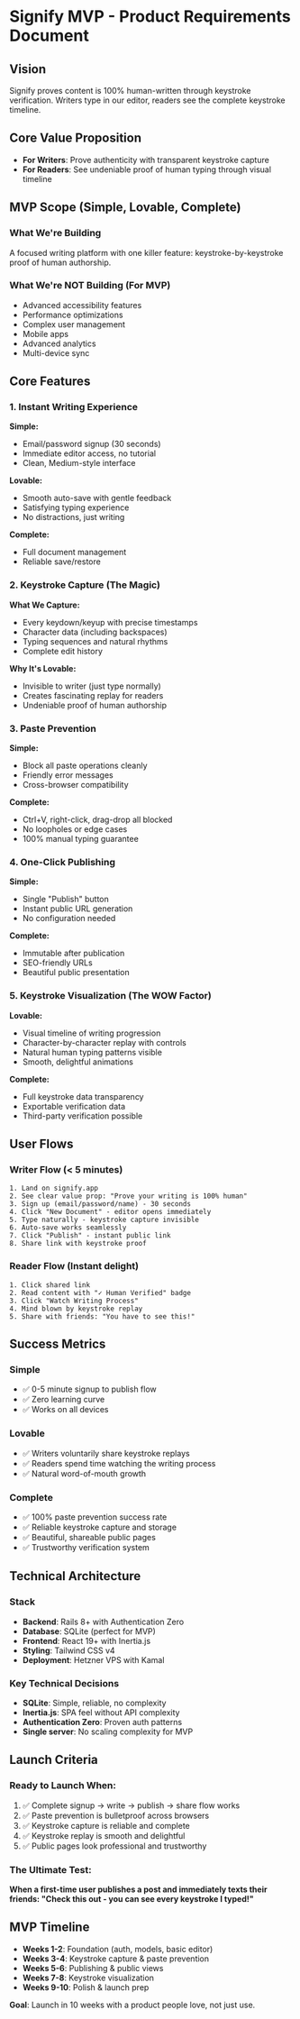 # Signify MVP - Product Requirements Document

## Vision
Signify proves content is 100% human-written through keystroke verification. Writers type in our editor, readers see the complete keystroke timeline.

## Core Value Proposition
- **For Writers**: Prove authenticity with transparent keystroke capture
- **For Readers**: See undeniable proof of human typing through visual timeline

## MVP Scope (Simple, Lovable, Complete)

### What We're Building
A focused writing platform with one killer feature: keystroke-by-keystroke proof of human authorship.

### What We're NOT Building (For MVP)
- Advanced accessibility features
- Performance optimizations  
- Complex user management
- Mobile apps
- Advanced analytics
- Multi-device sync

## Core Features

### 1. Instant Writing Experience
**Simple:**
- Email/password signup (30 seconds)
- Immediate editor access, no tutorial
- Clean, Medium-style interface

**Lovable:**
- Smooth auto-save with gentle feedback
- Satisfying typing experience
- No distractions, just writing

**Complete:**
- Full document management
- Reliable save/restore

### 2. Keystroke Capture (The Magic)
**What We Capture:**
- Every keydown/keyup with precise timestamps
- Character data (including backspaces)
- Typing sequences and natural rhythms
- Complete edit history

**Why It's Lovable:**
- Invisible to writer (just type normally)
- Creates fascinating replay for readers
- Undeniable proof of human authorship

### 3. Paste Prevention
**Simple:**
- Block all paste operations cleanly
- Friendly error messages
- Cross-browser compatibility

**Complete:**
- Ctrl+V, right-click, drag-drop all blocked
- No loopholes or edge cases
- 100% manual typing guarantee

### 4. One-Click Publishing
**Simple:**
- Single "Publish" button
- Instant public URL generation
- No configuration needed

**Complete:**
- Immutable after publication
- SEO-friendly URLs
- Beautiful public presentation

### 5. Keystroke Visualization (The WOW Factor)
**Lovable:**
- Visual timeline of writing progression
- Character-by-character replay with controls
- Natural human typing patterns visible
- Smooth, delightful animations

**Complete:**
- Full keystroke data transparency
- Exportable verification data
- Third-party verification possible

## User Flows

### Writer Flow (< 5 minutes)
```
1. Land on signify.app
2. See clear value prop: "Prove your writing is 100% human"
3. Sign up (email/password/name) - 30 seconds
4. Click "New Document" - editor opens immediately
5. Type naturally - keystroke capture invisible
6. Auto-save works seamlessly
7. Click "Publish" - instant public link
8. Share link with keystroke proof
```

### Reader Flow (Instant delight)
```
1. Click shared link
2. Read content with "✓ Human Verified" badge
3. Click "Watch Writing Process"
4. Mind blown by keystroke replay
5. Share with friends: "You have to see this!"
```

## Success Metrics

### Simple
- ✅ 0-5 minute signup to publish flow
- ✅ Zero learning curve
- ✅ Works on all devices

### Lovable  
- ✅ Writers voluntarily share keystroke replays
- ✅ Readers spend time watching the writing process
- ✅ Natural word-of-mouth growth

### Complete
- ✅ 100% paste prevention success rate
- ✅ Reliable keystroke capture and storage
- ✅ Beautiful, shareable public pages
- ✅ Trustworthy verification system

## Technical Architecture

### Stack
- **Backend**: Rails 8+ with Authentication Zero
- **Database**: SQLite (perfect for MVP)
- **Frontend**: React 19+ with Inertia.js
- **Styling**: Tailwind CSS v4
- **Deployment**: Hetzner VPS with Kamal

### Key Technical Decisions
- **SQLite**: Simple, reliable, no complexity
- **Inertia.js**: SPA feel without API complexity  
- **Authentication Zero**: Proven auth patterns
- **Single server**: No scaling complexity for MVP

## Launch Criteria

### Ready to Launch When:
1. ✅ Complete signup → write → publish → share flow works
2. ✅ Paste prevention is bulletproof across browsers
3. ✅ Keystroke capture is reliable and complete
4. ✅ Keystroke replay is smooth and delightful
5. ✅ Public pages look professional and trustworthy

### The Ultimate Test:
**When a first-time user publishes a post and immediately texts their friends: "Check this out - you can see every keystroke I typed!"**

## MVP Timeline
- **Weeks 1-2**: Foundation (auth, models, basic editor)
- **Weeks 3-4**: Keystroke capture & paste prevention  
- **Weeks 5-6**: Publishing & public views
- **Weeks 7-8**: Keystroke visualization
- **Weeks 9-10**: Polish & launch prep

**Goal**: Launch in 10 weeks with a product people love, not just use.